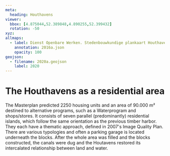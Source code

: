 ```yaml
---
meta:
  heading: Houthavens
viewer:
  bbox: [4.875044,52.389848,4.890255,52.399432]
  rotation: -50
xyz:
allmaps:
  - label: Dienst Openbare Werken. Stedenbouwkundige plankaart Houthaven in 2016. Scale 1:1000. Gemeente Amsterdam.
    annotation: 2016a.json
    opacity: 100
geojson:
  - filename: 2020a.geojson
    label: 2020
---
```

# The Houthavens as a residential area
The Masterplan predicted 2250 housing units and an area of 90.000 m² destined to alternative programs, such as a Waterprogram and shops/stores. It consists of seven parallel (predominantly) residential islands, which follow the same orientation as the previous timber harbor. They each have a thematic approach, defined in 2007's Image Quality Plan. There are various typologies and often a parking garage is located underneath the blocks. After the whole area was filled and the blocks constructed, the canals were dug and the Houtavens restored its intercalated relationship between land and water.
